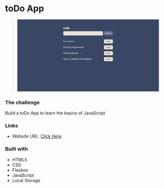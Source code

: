 # toDo App

> ![Thumbnail](./design/todoDesign.png)

### The challenge
Build a toDo App to learn the basics of JavaScript

### Links

- Website URL: [Click Here](https://daviidsantos.github.io/ToDoApp/)

### Built with

- HTML5 
- CSS
- Flexbox
- JavaScript
- Local Storage
